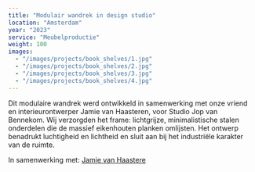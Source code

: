 ```yaml
---
title: "Modulair wandrek in design studio"
location: "Amsterdam"
year: "2023"
service: "Meubelproductie"
weight: 100
images:
  - "/images/projects/book_shelves/1.jpg"
  - "/images/projects/book_shelves/2.jpg"
  - "/images/projects/book_shelves/3.jpg"
  - "/images/projects/book_shelves/4.jpg"
---
```


Dit modulaire wandrek werd ontwikkeld in samenwerking met onze vriend en interieurontwerper Jamie van Haasteren, voor Studio Jop van Bennekom.
Wij verzorgden het frame: lichtgrijze, minimalistische stalen onderdelen die de massief eikenhouten planken omlijsten. Het ontwerp benadrukt luchtigheid en lichtheid en sluit aan bij het industriële karakter van de ruimte.

In samenwerking met: [Jamie van Haastere](https://instagram.com/jwauw)
